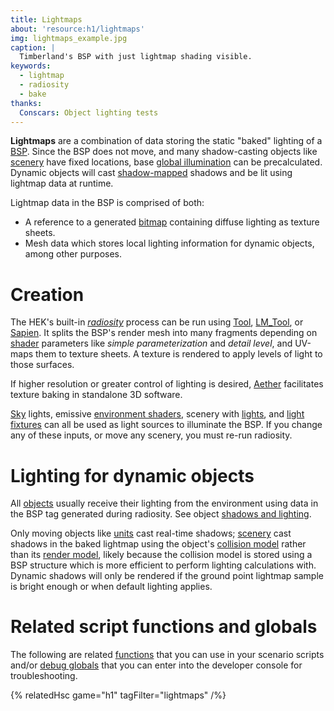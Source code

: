 ```yaml
---
title: Lightmaps
about: 'resource:h1/lightmaps'
img: lightmaps_example.jpg
caption: |
  Timberland's BSP with just lightmap shading visible.
keywords:
  - lightmap
  - radiosity
  - bake
thanks:
  Conscars: Object lighting tests
---
```

**Lightmaps** are a combination of data storing the static "baked" lighting of a [BSP](~scenario_structure_bsp). Since the BSP does not move, and many shadow-casting objects like [scenery](~) have fixed locations, base [global illumination][global-illumination] can be precalculated. Dynamic objects will cast [shadow-mapped][shadow-mapping] shadows and be lit using lightmap data at runtime.

Lightmap data in the BSP is comprised of both:

* A reference to a generated [bitmap](~) containing diffuse lighting as texture sheets.
* Mesh data which stores local lighting information for dynamic objects, among other purposes.

# Creation
The HEK's built-in _[radiosity][]_ process can be run using [Tool](~tool#lightmaps), [LM_Tool](~), or [Sapien](~sapien#radiosity). It splits the BSP's render mesh into many fragments depending on [shader](~) parameters like _simple parameterization_ and _detail level_, and UV-maps them to texture sheets. A texture is rendered to apply levels of light to those surfaces.

If higher resolution or greater control of lighting is desired, [Aether](~) facilitates texture baking in standalone 3D software.

[Sky](~sky) lights, emissive [environment shaders](~shader), scenery with [lights](~light), and [light fixtures](~device_light_fixture) can all be used as light sources to illuminate the BSP. If you change any of these inputs, or move any scenery, you must re-run radiosity.

# Lighting for dynamic objects
All [objects](~object) usually receive their lighting from the environment using data in the BSP tag generated during radiosity. See object [shadows and lighting](~object#shadows-and-lighting).

Only moving objects like [units](~unit) cast real-time shadows; [scenery](~) cast shadows in the baked lightmap using the object's [collision model](~model_collision_geometry) rather than its [render model](~gbxmodel), likely because the collision model is stored using a BSP structure which is more efficient to perform lighting calculations with. Dynamic shadows will only be rendered if the ground point lightmap sample is bright enough or when default lighting applies.

# Related script functions and globals
The following are related [functions](~scripting#functions) that you can use in your scenario scripts and/or [debug globals](~scripting#external-globals) that you can enter into the developer console for troubleshooting.

{% relatedHsc game="h1" tagFilter="lightmaps" /%}

[radiosity]: https://en.wikipedia.org/wiki/Radiosity_(computer_graphics)
[shadow-mapping]: https://en.wikipedia.org/wiki/Shadow_mapping
[global-illumination]: https://en.wikipedia.org/wiki/Global_illumination
